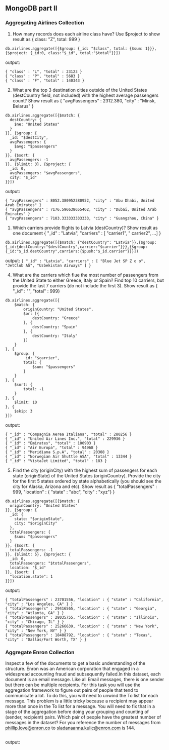 ## MongoDB part II

### Aggregating Airlines Collection

1. How many records does each airline class have? Use $project to show result as { class:
"Z", total: 999 }  
  
```db.airlines.aggregate([{$group: {_id: "$class", total: {$sum: 1}}}, {$project: {_id:0, class:"$_id", total:"$total"}}])```  
  
output: 
```{ "class" : "G", "total" : 17499 }
{ "class" : "L", "total" : 23123 }
{ "class" : "P", "total" : 5683 }
{ "class" : "F", "total" : 140343 }
```  

2. What are the top 3 destination cities outside of the United States (destCountry field, not
included) with the highest average passengers count? Show result as { "avgPassengers" :
2312.380, "city" : "Minsk, Belarus" }  

```
db.airlines.aggregate([{$match: {
  destCountry: {
    $ne: "United States"
  }
}}, {$group: {
  _id: "$destCity",
  avgPassengers: {
    $avg: "$passengers"
  }
}}, {$sort: {
  avgPassengers: -1
}}, {$limit: 3}, {$project: {
  _id: 0,
  avgPassengers: "$avgPassengers",
  city: "$_id"
}}])
```  

output:  

```
{ "avgPassengers" : 8052.380952380952, "city" : "Abu Dhabi, United Arab Emirates" }
{ "avgPassengers" : 7176.596638655462, "city" : "Dubai, United Arab Emirates" }
{ "avgPassengers" : 7103.333333333333, "city" : "Guangzhou, China" }
```  


1. Which carriers provide flights to Latvia (destCountry)? Show result as one document {
"_id" : "Latvia", "carriers" : [ "carrier1", " carrier2", …] }  

```db.airlines.aggregate([{$match: {"destCountry": "Latvia"}},{$group:{_id:{destCountry:"$destCountry",carrier:"$carrier"}}},{$group:{_id:"$_id.destCountry",carriers:{$push:"$_id.carrier"}}}])```  

output: ```{ "_id" : "Latvia", "carriers" : [ "Blue Jet SP Z o o", "JetClub AG", "Uzbekistan Airways" ] }```  


4. What are the carriers which flue the most number of passengers from the United State to either
Greece, Italy or Spain? Find top 10 carriers, but provide the last 7 carriers (do not include the
first 3). Show result as { "_id" : "<carrier>", "total" : 999}  

```
db.airlines.aggregate([{
    $match: {
        originCountry: "United States",
        $or: [{
            destCountry: "Greece"
        }, {
            destCountry: "Spain"
        }, {
            destCountry: "Italy"
        }]
    }
}, {
    $group: {
        _id: "$carrier",
        total: {
            $sum: "$passengers"
        }
    }
}, {
    $sort: {
        total: -1
    }
}, {
    $limit: 10
}, {
    $skip: 3
}])
```  
output: 
```
{ "_id" : "Compagnia Aerea Italiana", "total" : 280256 }
{ "_id" : "United Air Lines Inc.", "total" : 229936 }
{ "_id" : "Emirates", "total" : 100903 }
{ "_id" : "Air Europa", "total" : 94968 }
{ "_id" : "Meridiana S.p.A", "total" : 20308 }
{ "_id" : "Norwegian Air Shuttle ASA", "total" : 13344 }
{ "_id" : "VistaJet Limited", "total" : 183 }
```  

5. Find the city (originCity) with the highest sum of passengers for each state (originState)
of the United States (originCountry). Provide the city for the first 5 states ordered by state
alphabetically (you should see the city for Alaska, Arizona and etc). Show result as {
"totalPassengers" : 999, "location" : { "state" : "abc", "city" : "xyz"} }  
```
db.airlines.aggregate([{$match: {
  originCountry: "United States"
}}, {$group: {
  _id: {
    state: "$originState",
    city: "$originCity"
  },
  totalPassengers: {
    $sum: "$passengers"
  }
}}, {$sort: {
  totalPassengers: -1
}}, {$limit: 5}, {$project: {
  _id: 0,
  totalPassengers: "$totalPassengers",
  location: "$_id"
}}, {$sort: {
  "location.state": 1
}}])
```  
output: 
```
{ "totalPassengers" : 23701556, "location" : { "state" : "California", "city" : "Los Angeles, CA" } }
{ "totalPassengers" : 29416565, "location" : { "state" : "Georgia", "city" : "Atlanta, GA" } }
{ "totalPassengers" : 28035755, "location" : { "state" : "Illinois", "city" : "Chicago, IL" } }
{ "totalPassengers" : 25266639, "location" : { "state" : "New York", "city" : "New York, NY" } }
{ "totalPassengers" : 18408792, "location" : { "state" : "Texas", "city" : "Dallas/Fort Worth, TX" } }
```  

### Aggregate Enron Collection

Inspect a few of the documents to get a basic understanding of the structure. Enron was an American
corporation that engaged in a widespread accounting fraud and subsequently failed.In this dataset, each document is an email message. Like all Email messages, there is one sender but
there can be multiple recipients.
For this task you will use the aggregation framework to figure out pairs of people that tend to
communicate a lot. To do this, you will need to unwind the To list for each message.
This problem is a little tricky because a recipient may appear more than once in the To list for a
message. You will need to fix that in a stage of the aggregation before doing your grouping and counting
of (sender, recipient) pairs.
Which pair of people have the greatest number of messages in the dataset?
For you reference the number of messages from phillip.love@enron.co to sladanaanna.kulic@enron.com is 144.

```
```

output: 
```
```
